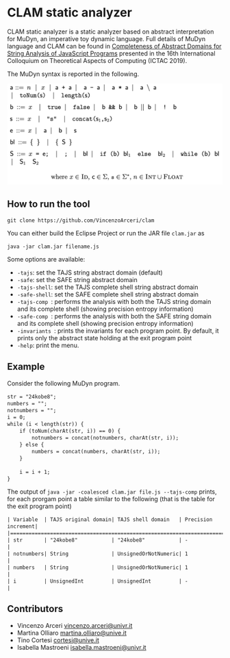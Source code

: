 # CLAM static analyzer
CLAM static analyzer is a static analyzer based on abstract interpretation for MuDyn, an imperative toy dynamic language. Full details of MuDyn language and CLAM can be found in [Completeness of Abstract Domains for String Analysis of JavaScript Programs](https://link.springer.com/chapter/10.1007%2F978-3-030-32505-3_15) presented in the 16th International Colloquium on Theoretical Aspects of Computing (ICTAC 2019).

The MuDyn syntax is reported in the following.

![image](syn.png)

## How to run the tool
```
git clone https://github.com/VincenzoArceri/clam
```
You can either build the Eclipse Project or run the JAR file `clam.jar` as
```
java -jar clam.jar filename.js 
```
Some options are available:
* `-tajs`: set the TAJS string abstract domain (default)
* `-safe`: set the SAFE string abstract domain
* `-tajs-shell`: set the TAJS complete shell string abstract domain
* `-safe-shell`: set the SAFE complete shell string abstract domain
* `-tajs-comp `: performs the analysis with both the TAJS string domain and its complete shell (showing precision entropy information)
* `-safe-comp `: performs the analysis with both the SAFE string domain and its complete shell (showing precision entropy information)
* `-invariants `: prints the invariants for each program point. By default, it prints only the abstract state holding at the exit program point
* `-help`: print the menu.

## Example
Consider the following MuDyn program.

```
str = "24kobe8";
numbers = "";
notnumbers = "";
i = 0;
while (i < length(str)) {
	if (toNum(charAt(str, i)) == 0) {
		notnumbers = concat(notnumbers, charAt(str, i));
	} else {
		numbers = concat(numbers, charAt(str, i));	
	}

	i = i + 1;
}
```

The output of `java -jar -coalesced clam.jar file.js --tajs-comp` prints, for each prorgam point a table similar to the following (that is the table for the exit program point)

```
| Variable  | TAJS original domain| TAJS shell domain   | Precision increment|
|============================================================================|
| str       | "24kobe8"           | "24kobe8"           | -                  |
| notnumbers| String              | UnsignedOrNotNumeric| 1                  |
| numbers   | String              | UnsignedOrNotNumeric| 1                  |
| i         | UnsignedInt         | UnsignedInt         | -                  |

```
## Contributors
- Vincenzo Arceri vincenzo.arceri@univr.it
- Martina Olliaro martina.olliaro@unive.it
- Tino Cortesi cortesi@unive.it
- Isabella Mastroeni isabella.mastroeni@univr.it
